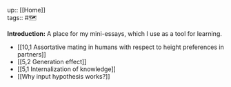 up:: [[Home]] <br>
tags:: #🗺️ 

**Introduction:** A place for my mini-essays, which I use as a tool for learning.

- [[10,1 Assortative mating in humans with respect to height preferences in partners]]
- [[5,2 Generation effect]]
- [[5,1 Internalization of knowledge]]
- [[Why input hypothesis works?]]
